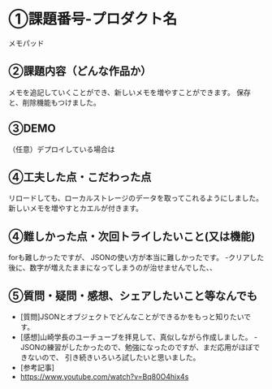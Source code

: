 # ①課題番号-プロダクト名
メモパッド

## ②課題内容（どんな作品か）
メモを追記していくことができ、新しいメモを増やすことができます。
保存と、削除機能もつけました。
## ③DEMO
（任意）デプロイしている場合は

## ④工夫した点・こだわった点
リロードしても、ローカルストレージのデータを取ってこれるようにしました。
新しいメモを増やすとカエルが付きます。
## ④難しかった点・次回トライしたいこと(又は機能)
forも難しかったですが、
JSONの使い方が本当に難しかったです。
-クリアした後に、数字が増えたままになってしまうのが治せませんでした、、

## ⑤質問・疑問・感想、シェアしたいこと等なんでも
- [質問]JSONとオブジェクトでどんなことができるかをもっと知りたいです。
- [感想]山崎学長のユーチューブを拝見して、真似しながら作成しました。
-JSONの練習がしたかったので、勉強になったのですが、まだ応用がほぼできないので、
引き続きいろいろ試したいと思いました。
- [参考記事]
- https://www.youtube.com/watch?v=Bq80O4hix4s
